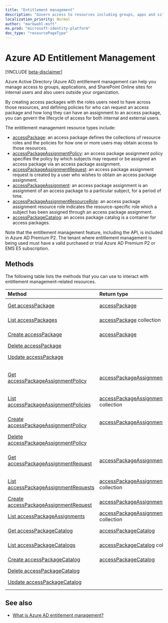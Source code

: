 ```yaml
---
title: "Entitlement management"
description: "Govern access to resources including groups, apps and sites through Azure AD Identity Governance entitlement management"
localization_priority: Normal
author: "markwahl-msft"
ms.prod: "microsoft-identity-platform"
doc_type: "resourcePageType"
---
```


# Azure AD Entitlement Management

[!INCLUDE [beta-disclaimer](../../includes/beta-disclaimer.md)]

Azure Active Directory (Azure AD) entitlement management can help you manage access to groups, applications, and SharePoint Online sites for internal users and also users outside your organization.

By creating access packages with the roles users need to have across those resources, and defining policies for who can request an access package and how long they can have an assignment to an access package, you can govern the lifecycle of access for both internal and external users.

The entitlement management resource types include:

- [accessPackage](accesspackage.md): an access package defines the collections of resource roles and the policies for how one or more users may obtain access to those resources.
- [accessPackageAssignmentPolicy](accesspackageassignmentpolicy.md): an access package assignment policy specifies the policy by which subjects may request or be assigned an access package via an access package assignment.
- [accessPackageAssignmentRequest](accesspackageassignmentrequest.md): an access package assignment request is created by a user who wishes to obtain an access package assignment.
- [accessPackageAssignment](accesspackageassignment.md): an access package assignment is an assignment of an access package to a particular subject, for a period of time.
- [accessPackageAssignmentResourceRole](accesspackageassignmentresourcerole.md): an access package assignment resource role indicates the resource-specific role which a subject has been assigned through an access package assignment.
- [accessPackageCatalog](accesspackagecatalog.md): an access package catalog is a container for access packages.

Note that the entitlement management feature, including the API, is included in Azure AD Premium P2.  The tenant where entitlement management is being used must have a valid purchased or trial Azure AD Premium P2 or EMS E5 subscription.

## Methods

The following table lists the methods that you can use to interact with entitlement management-related resources.

| Method		   | Return type	|Description|
|:---------------|:--------|:----------|
| [Get accessPackage](../api/accesspackage-get.md) | [accessPackage](accesspackage.md) | Read properties and relationships of an accessPackage object. |
| [List accessPackages](../api/accesspackage-list.md) | [accessPackage](accesspackage.md) collection | Retrieve a list of accesspackage objects. |
| [Create accessPackage](../api/accesspackage-post.md) | [accessPackage](accesspackage.md) | Create a new accessPackage object. |
| [Delete accessPackage](../api/accesspackage-delete.md) | | Delete accessPackage. |
| [Update accessPackage](../api/accesspackage-update.md) | | Update the properties of an accessPackage. |
| [Get accessPackageAssignmentPolicy](../api/accesspackageassignmentpolicy-get.md) | [accessPackageAssignmentPolicy](accesspackageassignmentpolicy.md) | Read properties and relationships of an accessPackageAssignmentPolicy object. |
| [List accessPackageAssignmentPolicies](../api/accesspackageassignmentpolicy-list.md) | [accessPackageAssignmentPolicy](accesspackageassignmentpolicy.md) collection | Retrieve a list of accessPackageAssignmentPolicy objects. |
| [Create accessPackageAssignmentPolicy](../api/accesspackageassignmentpolicy-post.md) | [accessPackageAssignmentPolicy](accesspackageassignmentpolicy.md) | Create a new accessPackageAssignmentPolicy object. |
| [Delete accessPackageAssignmentPolicy](../api/accesspackageassignmentpolicy-delete.md) | | Delete an accessPackageAssignmentPolicy. |
| [Get accessPackageAssignmentRequest](../api/accesspackageassignmentrequest-get.md) | [accessPackageAssignmentRequest](accesspackageassignmentrequest.md) | Read properties and relationships of an accessPackageAssignmentRequest object. |
| [List accessPackageAssignmentRequests](../api/accesspackageassignmentrequest-list.md) | [accessPackageAssignmentRequest](accesspackageassignmentrequest.md) collection | Retrieve a list of accesspackageassignmentrequest objects. |
| [Create accessPackageAssignmentRequest](../api/accesspackageassignmentrequest-post.md) | [accessPackageAssignmentRequest](accesspackageassignmentrequest.md) | Create a new accessPackageAssignmentRequest. |
| [List accessPackageAssignments](../api/accesspackageassignment-list.md) | [accessPackageAssignment](accesspackageassignment.md) collection | Retrieve a list of accesspackageassignment objects. |
| [Get accessPackageCatalog](../api/accesspackagecatalog-get.md) | [accessPackageCatalog](accesspackagecatalog.md) | Read properties and relationships of an accessPackageCatalog object. |
| [List accessPackageCatalogs](../api/accesspackagecatalog-list.md) | [accessPackageCatalog](accesspackagecatalog.md) collection | Retrieve a list of accesspackagecatalog objects. |
| [Create accessPackageCatalog](../api/accesspackagecatalog-post.md) | [accessPackageCatalog](accesspackagecatalog.md) | Create a new accessPackageCatalog object. |
| [Delete accessPackageCatalog](../api/accesspackagecatalog-delete.md) | | Delete accessPackageCatalog. |
| [Update accessPackageCatalog](../api/accesspackagecatalog-update.md) | | Update the properties of an accessPackageCatalog. |

## See also

 - [What is Azure AD entitlement management?](https://docs.microsoft.com/en-us/azure/active-directory/governance/entitlement-management-overview)



<!-- uuid: 16cd6b66-4b1a-43a1-adaf-3a886856ed98
2019-02-04 14:57:30 UTC -->
<!-- {
  "type": "#page.annotation",
  "description": "Service root",
  "keywords": "",
  "section": "documentation",
  "tocPath": ""
}-->
